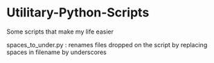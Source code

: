# Utilitary-Python-Scripts
Some scripts that make my life easier

spaces_to_under.py :
renames files dropped on the script by replacing spaces in filename by underscores
